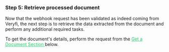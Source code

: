 <h3 className="h3-title" id="retrieve-document-new-api-docs">Step 5: Retrieve processed document</h3>

<p className="p-text">Now that the webhook request has been validated as indeed coming from Veryfi, the next step is to retrieve the data extracted from the document and perform any additional required tasks.</p>

<p className="p-text">To get the document's details, perform the request from the  <a href="/api-docs-v2/#/paths/api-v8-partner-documents-document_id/get" style="color: #22CF6D"> Get a Document Section </a> below.</p>

